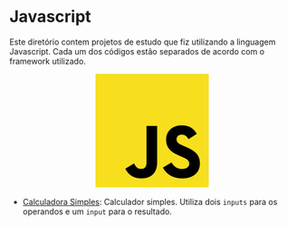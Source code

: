 # Javascript

Este diretório contem projetos de estudo que fiz utilizando a linguagem Javascript. Cada um dos códigos estão separados de acordo com o framework utilizado.

<p align="center">
  <a href="https://www.w3schools.com/js/default.asp">
    <img src=".img/js.png" alt="" width=200>
  </a>
</p>

* [Calculadora Simples](calculadora-simples-js/): Calculador simples. Utiliza dois `inputs` para os operandos e um `input` para o resultado.


